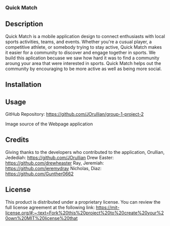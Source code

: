 ### Quick Match

## Description

Quick Match is a mobile application design to connect enthusiasts with local sports activities, teams, and events. Whether you're a cusual player, a competitive athlete, or somebody trying to stay active, Quick Match makes it easier for a community to discover and engage together in sports. 
We build this aplication becuase we saw how hard it was to find a community aroung your area that were interested in sports.
Quick Match helps out the community by encouraging to be more active as well as being more social.   

## Installation



## Usage

GitHub Repository: https://github.com/JOrullian/group-1-project-2

Image source of the Webpage application

## Credits

Giving thanks to the developers who contributed to the application,
Orullian, Jedediah: https://github.com/JOrullian
Drew Easter: https://github.com/drewheaster
Ray, Jeremiah: https://github.com/jeremydray
Nicholas, Diaz: https://github.com/Gunther0662

## License

This product is distributed under a proprietary license. You can review the full license agreement at the following link: https://mit-license.org/#:~:text=Fork%20this%20project%20to%20create%20your%20own%20MIT%20license%20that

